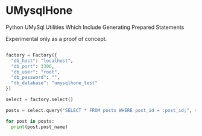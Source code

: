 UMysqlHone
==========

Python UMySql Utilities Which Include Generating Prepared Statements

Experimental only as a proof of concept.

```python

factory = Factory({ 
  "db_host": "localhost", 
  "db_port": 3306, 
  "db_user": "root", 
  "db_password": "", 
  "db_database": "umysqlhone_test"
})

select = factory.select()

posts = select.query("SELECT * FROM posts WHERE post_id = :post_id;", {"post_id": 1})

for post in posts:
  print(post.post_name)

```
